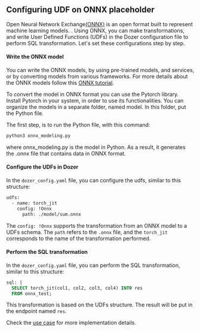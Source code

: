 ## Configuring UDF on ONNX placeholder
Open Neural Network Exchange[(ONNX)](https://onnx.ai/) is an open format built to represent machine learning models. . Using ONNX, you can make transformations, and write User Defined Functions (UDFs) in the Dozer configuration file to perform SQL transformation. Let's set these configurations step by step.

#### Write the ONNX model
You can write the ONNX models, by using pre-trained models, and services, or by converting models from various frameworks. For more details about the ONNX models follow this [ONNX tutorial](https://github.com/onnx/models).

To convert the model in ONNX format you can use the Pytorch library. 
Install Pytorch in your system, in order to use its functionalities.
You can organize the models in a separate folder, named model. In this folder, put the Python file. 

The first step, is to run the Python file, with this command:
```bash
python3 onnx_modeling.py
```
where onnx_modeling.py is the model in Python. As a result, it generates the .onnx file that contains data in ONNX format.

#### Configure the UDFs in Dozer
In the ```dozer_config.yaml``` file, you can configure the udfs, similar to this structure:

``` bash
udfs:
  - name: torch_jit
    config: !Onnx
      path: ./model/sum.onnx
```
The ```config: !Onnx``` supports the transformation from an ONNX model to a UDFs schema. 
The ```path``` refers to the ```.onnx``` file, and the ```torch_jit``` corresponds to the name of the transformation performed.

#### Perform the SQL transformation
In the ```dozer_config.yaml``` file, you can perform the SQL transformation, similar to this structure:

```SQL
sql: |
  SELECT torch_jit(col1, col2, col3, col4) INTO res
  FROM onnx_test;

```
This transformation is based on the UDFs structure. The result will be put in the endpoint named ```res```.

Check the [use case](https://github.com/getdozer/dozer-samples/tree/main/usecases/onnx) for more implementation details.
